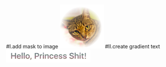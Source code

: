 #I.add mask to image
![Can't find image](https://github.com/Hanalababy/Image/raw/master/mask1.png)
#II.create gradient text
![Can't find image](https://github.com/Hanalababy/Image/raw/master/mask2.png)
